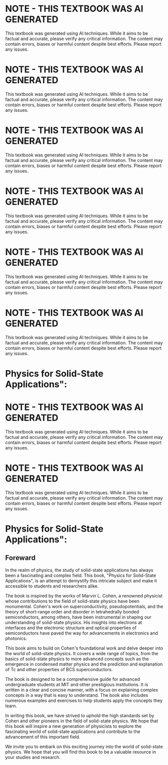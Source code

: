 # NOTE - THIS TEXTBOOK WAS AI GENERATED

This textbook was generated using AI techniques. While it aims to be factual and accurate, please verify any critical information. The content may contain errors, biases or harmful content despite best efforts. Please report any issues.

# NOTE - THIS TEXTBOOK WAS AI GENERATED

This textbook was generated using AI techniques. While it aims to be factual and accurate, please verify any critical information. The content may contain errors, biases or harmful content despite best efforts. Please report any issues.

# NOTE - THIS TEXTBOOK WAS AI GENERATED

This textbook was generated using AI techniques. While it aims to be factual and accurate, please verify any critical information. The content may contain errors, biases or harmful content despite best efforts. Please report any issues.

# NOTE - THIS TEXTBOOK WAS AI GENERATED

This textbook was generated using AI techniques. While it aims to be factual and accurate, please verify any critical information. The content may contain errors, biases or harmful content despite best efforts. Please report any issues.

# NOTE - THIS TEXTBOOK WAS AI GENERATED

This textbook was generated using AI techniques. While it aims to be factual and accurate, please verify any critical information. The content may contain errors, biases or harmful content despite best efforts. Please report any issues.

# NOTE - THIS TEXTBOOK WAS AI GENERATED

This textbook was generated using AI techniques. While it aims to be factual and accurate, please verify any critical information. The content may contain errors, biases or harmful content despite best efforts. Please report any issues.

# Physics for Solid-State Applications":

# NOTE - THIS TEXTBOOK WAS AI GENERATED

This textbook was generated using AI techniques. While it aims to be factual and accurate, please verify any critical information. The content may contain errors, biases or harmful content despite best efforts. Please report any issues.

# NOTE - THIS TEXTBOOK WAS AI GENERATED

This textbook was generated using AI techniques. While it aims to be factual and accurate, please verify any critical information. The content may contain errors, biases or harmful content despite best efforts. Please report any issues.

# Physics for Solid-State Applications":

## Foreward

In the realm of physics, the study of solid-state applications has always been a fascinating and complex field. This book, "Physics for Solid-State Applications", is an attempt to demystify this intricate subject and make it accessible to students and researchers alike. 

The book is inspired by the works of Marvin L. Cohen, a renowned physicist whose contributions to the field of solid-state physics have been monumental. Cohen's work on superconductivity, pseudopotentials, and the theory of short-range order and disorder in tetrahedrally bonded semiconductors, among others, have been instrumental in shaping our understanding of solid-state physics. His insights into electrons at interfaces and the electronic structure and optical properties of semiconductors have paved the way for advancements in electronics and photonics.

This book aims to build on Cohen's foundational work and delve deeper into the world of solid-state physics. It covers a wide range of topics, from the basics of solid-state physics to more advanced concepts such as the emergence in condensed matter physics and the prediction and explanation of Tc and other properties of BCS superconductors. 

The book is designed to be a comprehensive guide for advanced undergraduate students at MIT and other prestigious institutions. It is written in a clear and concise manner, with a focus on explaining complex concepts in a way that is easy to understand. The book also includes numerous examples and exercises to help students apply the concepts they learn.

In writing this book, we have strived to uphold the high standards set by Cohen and other pioneers in the field of solid-state physics. We hope that this book will inspire a new generation of physicists to explore the fascinating world of solid-state applications and contribute to the advancement of this important field.

We invite you to embark on this exciting journey into the world of solid-state physics. We hope that you will find this book to be a valuable resource in your studies and research.

